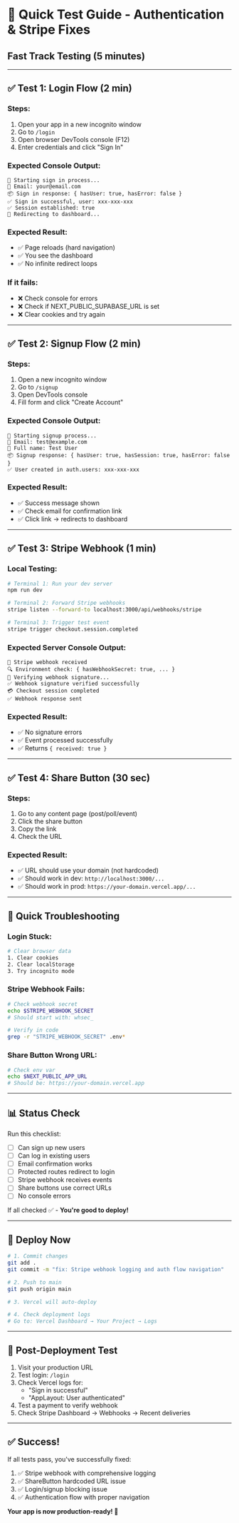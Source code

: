 # 🧪 Quick Test Guide - Authentication & Stripe Fixes

## **Fast Track Testing (5 minutes)**

---

## ✅ **Test 1: Login Flow (2 min)**

### **Steps:**

1. Open your app in a new incognito window
2. Go to `/login`
3. Open browser DevTools console (F12)
4. Enter credentials and click "Sign In"

### **Expected Console Output:**

```
🔐 Starting sign in process...
📧 Email: your@email.com
📦 Sign in response: { hasUser: true, hasError: false }
✅ Sign in successful, user: xxx-xxx-xxx
✅ Session established: true
🔄 Redirecting to dashboard...
```

### **Expected Result:**

- ✅ Page reloads (hard navigation)
- ✅ You see the dashboard
- ✅ No infinite redirect loops

### **If it fails:**

- ❌ Check console for errors
- ❌ Check if NEXT_PUBLIC_SUPABASE_URL is set
- ❌ Clear cookies and try again

---

## ✅ **Test 2: Signup Flow (2 min)**

### **Steps:**

1. Open a new incognito window
2. Go to `/signup`
3. Open DevTools console
4. Fill form and click "Create Account"

### **Expected Console Output:**

```
🚀 Starting signup process...
📧 Email: test@example.com
👤 Full name: Test User
📦 Signup response: { hasUser: true, hasSession: true, hasError: false }
✅ User created in auth.users: xxx-xxx-xxx
```

### **Expected Result:**

- ✅ Success message shown
- ✅ Check email for confirmation link
- ✅ Click link → redirects to dashboard

---

## ✅ **Test 3: Stripe Webhook (1 min)**

### **Local Testing:**

```bash
# Terminal 1: Run your dev server
npm run dev

# Terminal 2: Forward Stripe webhooks
stripe listen --forward-to localhost:3000/api/webhooks/stripe

# Terminal 3: Trigger test event
stripe trigger checkout.session.completed
```

### **Expected Server Console Output:**

```
🔔 Stripe webhook received
🔍 Environment check: { hasWebhookSecret: true, ... }
🔐 Verifying webhook signature...
✅ Webhook signature verified successfully
💳 Checkout session completed
✅ Webhook response sent
```

### **Expected Result:**

- ✅ No signature errors
- ✅ Event processed successfully
- ✅ Returns `{ received: true }`

---

## ✅ **Test 4: Share Button (30 sec)**

### **Steps:**

1. Go to any content page (post/poll/event)
2. Click the share button
3. Copy the link
4. Check the URL

### **Expected Result:**

- ✅ URL should use your domain (not hardcoded)
- ✅ Should work in dev: `http://localhost:3000/...`
- ✅ Should work in prod: `https://your-domain.vercel.app/...`

---

## 🚨 **Quick Troubleshooting**

### **Login Stuck:**

```bash
# Clear browser data
1. Clear cookies
2. Clear localStorage
3. Try incognito mode
```

### **Stripe Webhook Fails:**

```bash
# Check webhook secret
echo $STRIPE_WEBHOOK_SECRET
# Should start with: whsec_

# Verify in code
grep -r "STRIPE_WEBHOOK_SECRET" .env*
```

### **Share Button Wrong URL:**

```bash
# Check env var
echo $NEXT_PUBLIC_APP_URL
# Should be: https://your-domain.vercel.app
```

---

## 📊 **Status Check**

Run this checklist:

- [ ] Can sign up new users
- [ ] Can log in existing users
- [ ] Email confirmation works
- [ ] Protected routes redirect to login
- [ ] Stripe webhook receives events
- [ ] Share buttons use correct URLs
- [ ] No console errors

If all checked ✅ - **You're good to deploy!**

---

## 🚀 **Deploy Now**

```bash
# 1. Commit changes
git add .
git commit -m "fix: Stripe webhook logging and auth flow navigation"

# 2. Push to main
git push origin main

# 3. Vercel will auto-deploy

# 4. Check deployment logs
# Go to: Vercel Dashboard → Your Project → Logs
```

---

## 🎯 **Post-Deployment Test**

1. Visit your production URL
2. Test login: `/login`
3. Check Vercel logs for:
   - "Sign in successful"
   - "AppLayout: User authenticated"
4. Test a payment to verify webhook
5. Check Stripe Dashboard → Webhooks → Recent deliveries

---

## ✅ **Success!**

If all tests pass, you've successfully fixed:

1. ✅ Stripe webhook with comprehensive logging
2. ✅ ShareButton hardcoded URL issue
3. ✅ Login/signup blocking issue
4. ✅ Authentication flow with proper navigation

**Your app is now production-ready! 🎉**
